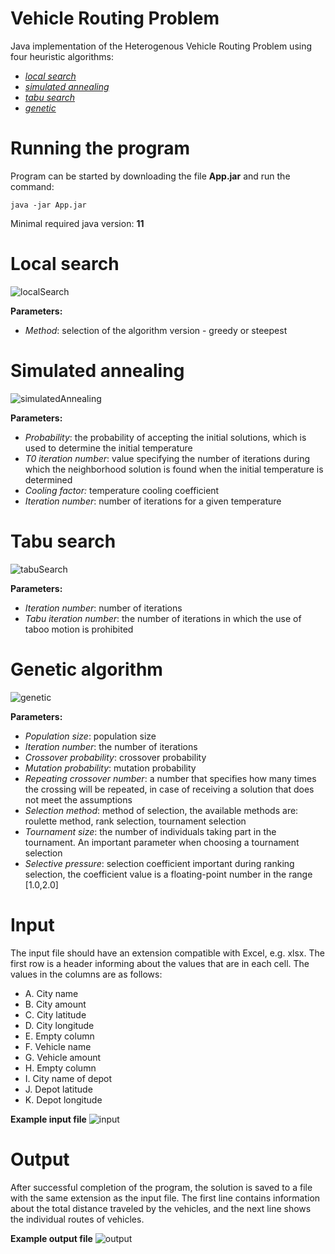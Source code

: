 # **Vehicle Routing Problem**
Java implementation of the Heterogenous Vehicle Routing Problem using four heuristic algorithms:
- [*local search*](https://github.com/AKincel18/HeterogeneousFleetVRP#local-search)
- [*simulated annealing*](https://github.com/AKincel18/HeterogeneousFleetVRP#simulated-annealing)
- [*tabu search*](https://github.com/AKincel18/HeterogeneousFleetVRP#tabu-search)
- [*genetic*](https://github.com/AKincel18/HeterogeneousFleetVRP#genetic-algorithm)
# **Running the program**
Program can be started by downloading the file **App.jar** and run the command:

`java -jar App.jar`

Minimal required java version: **11**
# **Local search**
![localSearch](https://user-images.githubusercontent.com/22658595/134400878-1028563b-0587-417d-92d7-cfad0e72b25f.png)

**Parameters:**
- *Method*: selection of the algorithm version - greedy or steepest
# **Simulated annealing**
![simulatedAnnealing](https://user-images.githubusercontent.com/22658595/134400879-0ccf11d0-7cc1-4068-a2df-89e481661712.png)

**Parameters:**
- *Probability*: the probability of accepting the initial solutions, which is used to determine the initial temperature
- *T0 iteration number*: value specifying the number of iterations during which the neighborhood solution is found when the initial temperature is determined
- *Cooling factor:* temperature cooling coefficient
- *Iteration number*: number of iterations for a given temperature 

# **Tabu search**
![tabuSearch](https://user-images.githubusercontent.com/22658595/134400871-8d5a196f-dd7c-4a87-8f77-96bd2de3cb3d.png)

**Parameters:**
- *Iteration number*: number of iterations
- *Tabu iteration number*: the number of iterations in which the use of taboo motion is prohibited
# **Genetic algorithm**
![genetic](https://user-images.githubusercontent.com/22658595/134400877-6c86a411-1d6c-4ca9-8c52-3cc476f1dc80.png)

**Parameters:**
- *Population size*: population size
- *Iteration number*: the number of iterations
- *Crossover probability*: crossover probability
- *Mutation probability*: mutation probability
- *Repeating crossover number*: a number that specifies how many times the crossing will be repeated, in case of receiving a solution that does not meet the assumptions
- *Selection method*: method of selection, the available methods are: roulette method, rank selection, tournament selection
- *Tournament size*: the number of individuals taking part in the tournament. An important parameter when choosing a tournament selection
- *Selective pressure*: selection coefficient important during ranking selection, the coefficient value is a floating-point number in the range [1.0,2.0]

# **Input**
The input file should have an extension compatible with Excel, e.g. xlsx. The first row is a header informing about the values that are in each cell. The values in the columns are as follows:
- A. City name
- B. City amount
- C. City latitude
- D. City longitude
- E. Empty column
- F. Vehicle name
- G. Vehicle amount
- H. Empty column
- I. City name of depot
- J. Depot latitude
- K. Depot longitude

**Example input file**
![input](https://user-images.githubusercontent.com/22658595/135891025-abde086e-0709-420f-89be-e793c2e27bb4.png)
# **Output**
After successful completion of the program, the solution is saved to a file with the same extension as the input file. The first line contains information about the total distance traveled by the vehicles, and the next line shows the individual routes of vehicles.

**Example output file**
![output](https://user-images.githubusercontent.com/22658595/135891030-5ed7322f-7941-4159-9170-bac55c399e7c.png)